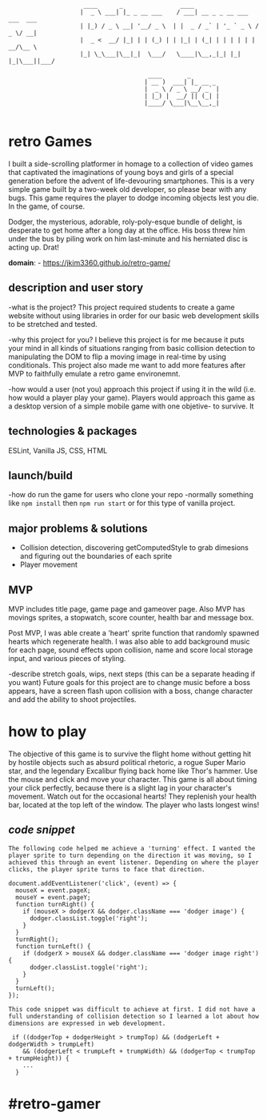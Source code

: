 ```
                     ____      _                ____                           
                    |  _ \ ___| |_ _ __ ___    / ___| __ _ _ __ ___   ___  ___ 
                    | |_) / _ \ __| '__/ _ \  | |  _ / _` | '_ ` _ \ / _ \/ __|
                    |  _ <  __/ |_| | | (_) | | |_| | (_| | | | | | |  __/\__ \
                    |_| \_\___|\__|_|  \___/   \____|\__,_|_| |_| |_|\___||___/

                                       ____       _        
                                      | __ )  ___| |_ __ _ 
                                      |  _ \ / _ \ __/ _` |
                                      | |_) |  __/ || (_| |
                                      |____/ \___|\__\__,_|
                                                                     
```

# retro Games
I built a side-scrolling platformer in homage to a collection of video games that captivated the imaginations of young boys and girls of a special generation before the advent of life-devouring smartphones. This is a very simple game built by a two-week old developer, so please bear with any bugs. This game requires the player to dodge incoming objects lest you die. In the game, of course. 

Dodger, the mysterious, adorable, roly-poly-esque bundle of delight, is desperate to get home after a long day at the office. His boss threw him under the bus by piling work on him last-minute and his herniated disc is acting up. Drat!

**domain**: - https://jkim3360.github.io/retro-game/

## description and user story
-what is the project?
This project required students to create a game website without using libraries in order for our basic web development skills to be stretched and tested.

-why this project for you?
I believe this project is for me because it puts your mind in all kinds of situations ranging from basic collision detection to manipulating the DOM to flip a moving image in real-time by using conditionals. This project also made me want to add more features after MVP to faithfully emulate a retro game environemnt.

-how would a user (not you) approach this project if using it in the wild (i.e. how would a player play your game).
Players would approach this game as a desktop version of a simple mobile game with one objetive- to survive. It 

## technologies & packages
ESLint, Vanilla JS, CSS, HTML

## launch/build
-how do run the game for users who clone your repo
-normally something like `npm install` then `npm run start` or for this type of vanilla project.

## major problems & solutions
- Collision detection, discovering getComputedStyle to grab dimesions and figuring out the boundaries of each sprite
- Player movement

## MVP
MVP includes title page, game page and gameover page. Also MVP has movings sprites, a stopwatch, score counter, health bar and message box.

Post MVP, I was able create a 'heart' sprite function that randomly spawned hearts which regenerate health. I was also able to add background music for each page, sound effects upon collision, name and score local storage input, and various pieces of styling.

-describe stretch goals, wips, next steps (this can be a separate heading if you want)
Future goals for this project are to change music before a boss appears, have a screen flash upon collision with a boss, change character and add the ability to shoot projectiles.

# how to play

The objective of this game is to survive the flight home without getting hit by hostile objects such as absurd political rhetoric, a rogue Super Mario star, and the legendary Excalibur flying back home like Thor's hammer. Use the mouse and click and move your character. This game is all about timing your click perfectly, because there is a slight lag in your character's movement. Watch out for the occasional hearts! They replenish your health bar, located at the top left of the window. The player who lasts longest wins!

## _code snippet_

``` 
The following code helped me achieve a 'turning' effect. I wanted the player sprite to turn depending on the direction it was moving, so I achieved this through an event listener. Depending on where the player clicks, the player sprite turns to face that direction.

document.addEventListener('click', (event) => {
  mouseX = event.pageX;
  mouseY = event.pageY;
  function turnRight() {
    if (mouseX > dodgerX && dodger.className === 'dodger image') {
      dodger.classList.toggle('right');
    }
  }
  turnRight();
  function turnLeft() {
    if (dodgerX > mouseX && dodger.className === 'dodger image right') {
      dodger.classList.toggle('right');
    }
  }
  turnLeft();
}); 

This code snippet was difficult to achieve at first. I did not have a full understanding of collision detection so I learned a lot about how dimensions are expressed in web development. 

 if ((dodgerTop + dodgerHeight > trumpTop) && (dodgerLeft + dodgerWidth > trumpLeft)
    && (dodgerLeft < trumpLeft + trumpWidth) && (dodgerTop < trumpTop + trumpHeight)) {
    ...
  } 
  ```



# #retro-gamer
